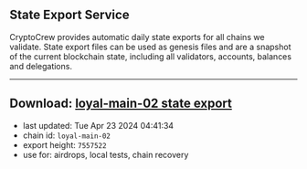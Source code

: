 ## State Export Service
CryptoCrew provides automatic daily state exports for all chains we validate. State export files can be used as genesis files and are a snapshot of the current blockchain state, including all validators, accounts, balances and delegations.

---
**Download: [loyal-main-02 state export](https://dl-eu2.ccvalidators.com/SERVICE/loyal/loyal-main-02_export_7557522.json)**
---

- last updated: Tue Apr 23 2024 04:41:34
- chain id: `loyal-main-02`
- export height: `7557522`
- use for: airdrops, local tests, chain recovery
